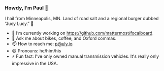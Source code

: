 ### Howdy, I&rsquo;m Paul 👋

I hail from Minneapolis, MN. Land of road salt and a regional burger dubbed &ldquo;Jucy Lucy.&rdquo; 🍔

- 🔭 I’m currently working on https://github.com/mattermost/focalboard.
- 💬 Ask me about bikes, coffee, and Oxford commas.
- 📫 How to reach me: p@uly.io
- 😄 Pronouns: he/him/his
- ⚡ Fun fact: I've only owned manual transmission vehicles. It's really only impressive in the USA.

<!--
**Pinjasaur/Pinjasaur** is a ✨ _special_ ✨ repository because its `README.md` (this file) appears on your GitHub profile.

Here are some ideas to get you started:

- 🔭 I’m currently working on ...
- 🌱 I’m currently learning ...
- 👯 I’m looking to collaborate on ...
- 🤔 I’m looking for help with ...
- 💬 Ask me about ...
- 📫 How to reach me: ...
- 😄 Pronouns: ...
- ⚡ Fun fact: ...
-->
